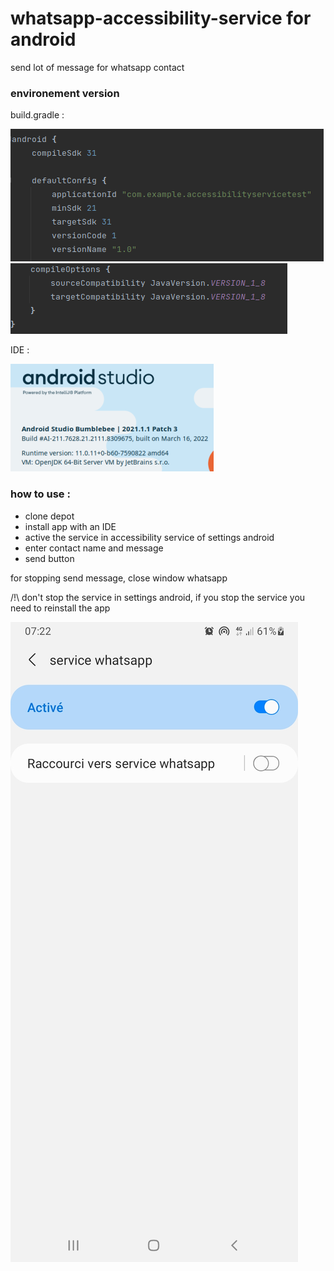 # whatsapp-accessibility-service for android

send lot of message for whatsapp contact

### environement version

build.gradle :

![alt text](4.png)
![alt text](5.png)

IDE :

![alt text](6.png)

### how to use :

- clone depot
- install app with an IDE
- active the service in accessibility service of settings android
- enter contact name and message
- send button

for stopping send message, close window whatsapp

/!\ don't stop the service in settings android, if you stop the service you need to reinstall the app

![alt text](1.jpg)

